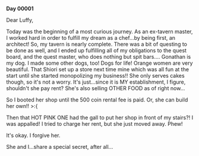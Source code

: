 <!-- title: Mordan's Journal Entry: Day 1 -->

**Day 00001**

Dear Luffy,

Today was the beginning of a most curious journey. As an ex-tavern master, I worked hard in order to fulfill my dream as a chef...by being first, an architect! So, my tavern is nearly complete.
There was a bit of questing to be done as well, and I ended up fulfilling all of my obligations to the quest board, and the quest master, who does nothing but spit bars....
Gonathan is my dog. I made some other dogs, too! Dogs for life! Orange women are very beautiful. That Shiori set up a store next time mine which was all fun at the start until she started monopolizing my business!! She only serves cakes though, so it's not a worry. It's just...since it is MY establishment, I figure, shouldn't she pay rent? She's also selling OTHER FOOD as of right now...

So I booted her shop until the 500 coin rental fee is paid. Or, she can build her own!! >:{

Then that HOT PINK ONE had the gall to put her shop in front of my stairs?! I was appalled! I tried to charge her rent, but she just moved away. Phew!

It's okay. I forgive her.

She and I...share a special secret, after all...
